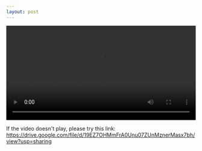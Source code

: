 ```yaml
---
layout: post
---
```


<!-- ## Difficulties

## Ideas

## Challenges

## Attempts to succeed

## Failures

## Advice -->

<video width="100%" controls>
  <source src="https://drive.google.com/file/d/19EZ7OHMmFrA0Unu07ZUnMznerMasx7bh/view?usp=sharing" type="video/mp4">
  Your browser does not support the video tag.
</video>

If the video doesn't play, please try this link: <https://drive.google.com/file/d/19EZ7OHMmFrA0Unu07ZUnMznerMasx7bh/view?usp=sharing>

